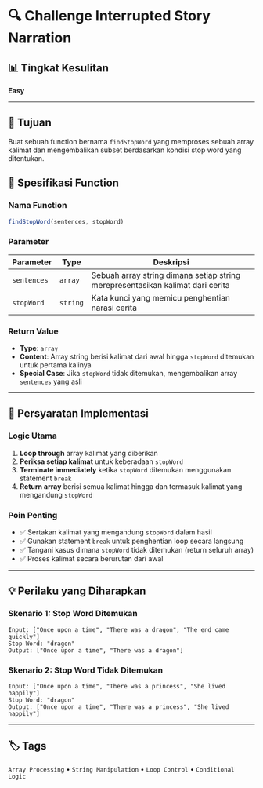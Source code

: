 # 🔍 Challenge Interrupted Story Narration

## 📊 Tingkat Kesulitan
**Easy**

---

## 🎯 Tujuan

Buat sebuah function bernama `findStopWord` yang memproses sebuah array kalimat dan mengembalikan subset berdasarkan kondisi stop word yang ditentukan.

## 📝 Spesifikasi Function

### Nama Function
```javascript
findStopWord(sentences, stopWord)
```

### Parameter

| Parameter | Type | Deskripsi |
|-----------|------|-----------|
| `sentences` | `array` | Sebuah array string dimana setiap string merepresentasikan kalimat dari cerita |
| `stopWord` | `string` | Kata kunci yang memicu penghentian narasi cerita |

### Return Value
- **Type**: `array`
- **Content**: Array string berisi kalimat dari awal hingga `stopWord` ditemukan untuk pertama kalinya
- **Special Case**: Jika `stopWord` tidak ditemukan, mengembalikan array `sentences` yang asli

---

## 🔧 Persyaratan Implementasi

### Logic Utama
1. **Loop through** array kalimat yang diberikan
2. **Periksa setiap kalimat** untuk keberadaan `stopWord`
3. **Terminate immediately** ketika `stopWord` ditemukan menggunakan statement `break`
4. **Return array** berisi semua kalimat hingga dan termasuk kalimat yang mengandung `stopWord`

### Poin Penting
- ✅ Sertakan kalimat yang mengandung `stopWord` dalam hasil
- ✅ Gunakan statement `break` untuk penghentian loop secara langsung
- ✅ Tangani kasus dimana `stopWord` tidak ditemukan (return seluruh array)
- ✅ Proses kalimat secara berurutan dari awal

---

## 💡 Perilaku yang Diharapkan

### Skenario 1: Stop Word Ditemukan
```
Input: ["Once upon a time", "There was a dragon", "The end came quickly"]
Stop Word: "dragon"
Output: ["Once upon a time", "There was a dragon"]
```

### Skenario 2: Stop Word Tidak Ditemukan
```
Input: ["Once upon a time", "There was a princess", "She lived happily"]
Stop Word: "dragon"
Output: ["Once upon a time", "There was a princess", "She lived happily"]
```

---

## 🏷️ Tags
`Array Processing` • `String Manipulation` • `Loop Control` • `Conditional Logic`
